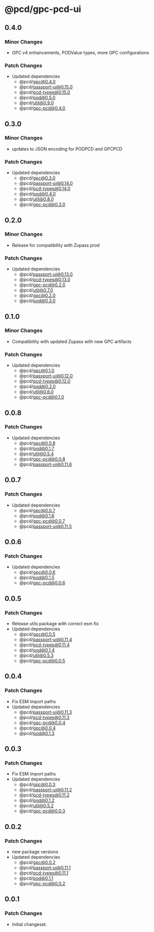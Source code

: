 # @pcd/gpc-pcd-ui

## 0.4.0

### Minor Changes

- GPC v4 enhancements, PODValue types, more GPC configurations

### Patch Changes

- Updated dependencies
  - @pcd/gpc@0.4.0
  - @pcd/passport-ui@0.15.0
  - @pcd/pcd-types@0.15.0
  - @pcd/pod@0.5.0
  - @pcd/util@0.9.0
  - @pcd/gpc-pcd@0.4.0

## 0.3.0

### Minor Changes

- updates to JSON encoding for PODPCD and GPCPCD

### Patch Changes

- Updated dependencies
  - @pcd/gpc@0.3.0
  - @pcd/passport-ui@0.14.0
  - @pcd/pcd-types@0.14.0
  - @pcd/pod@0.4.0
  - @pcd/util@0.8.0
  - @pcd/gpc-pcd@0.3.0

## 0.2.0

### Minor Changes

- Release for compatibility with Zupass prod

### Patch Changes

- Updated dependencies
  - @pcd/passport-ui@0.13.0
  - @pcd/pcd-types@0.13.0
  - @pcd/gpc-pcd@0.2.0
  - @pcd/util@0.7.0
  - @pcd/gpc@0.2.0
  - @pcd/pod@0.3.0

## 0.1.0

### Minor Changes

- Compatibility with updated Zupass with new GPC artifacts

### Patch Changes

- Updated dependencies
  - @pcd/gpc@0.1.0
  - @pcd/passport-ui@0.12.0
  - @pcd/pcd-types@0.12.0
  - @pcd/pod@0.2.0
  - @pcd/util@0.6.0
  - @pcd/gpc-pcd@0.1.0

## 0.0.8

### Patch Changes

- Updated dependencies
  - @pcd/gpc@0.0.8
  - @pcd/pod@0.1.7
  - @pcd/util@0.5.4
  - @pcd/gpc-pcd@0.0.8
  - @pcd/passport-ui@0.11.6

## 0.0.7

### Patch Changes

- Updated dependencies
  - @pcd/gpc@0.0.7
  - @pcd/pod@0.1.6
  - @pcd/gpc-pcd@0.0.7
  - @pcd/passport-ui@0.11.5

## 0.0.6

### Patch Changes

- Updated dependencies
  - @pcd/gpc@0.0.6
  - @pcd/pod@0.1.5
  - @pcd/gpc-pcd@0.0.6

## 0.0.5

### Patch Changes

- Release utils package with correct esm fix
- Updated dependencies
  - @pcd/gpc@0.0.5
  - @pcd/passport-ui@0.11.4
  - @pcd/pcd-types@0.11.4
  - @pcd/pod@0.1.4
  - @pcd/util@0.5.3
  - @pcd/gpc-pcd@0.0.5

## 0.0.4

### Patch Changes

- Fix ESM import paths
- Updated dependencies
  - @pcd/passport-ui@0.11.3
  - @pcd/pcd-types@0.11.3
  - @pcd/gpc-pcd@0.0.4
  - @pcd/gpc@0.0.4
  - @pcd/pod@0.1.3

## 0.0.3

### Patch Changes

- Fix ESM import paths
- Updated dependencies
  - @pcd/gpc@0.0.3
  - @pcd/passport-ui@0.11.2
  - @pcd/pcd-types@0.11.2
  - @pcd/pod@0.1.2
  - @pcd/util@0.5.2
  - @pcd/gpc-pcd@0.0.3

## 0.0.2

### Patch Changes

- new package versions
- Updated dependencies
  - @pcd/gpc@0.0.2
  - @pcd/passport-ui@0.11.1
  - @pcd/pcd-types@0.11.1
  - @pcd/pod@0.1.1
  - @pcd/gpc-pcd@0.0.2

## 0.0.1

### Patch Changes

- Initial changeset.
